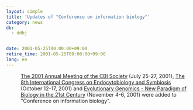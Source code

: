 ```yaml
---
layout: simple
title: 'Updates of "Conference on information biology"'
category: news
db:
  - ddbj


date: 2001-05-25T00:00:00+09:00
retire_time: 2001-05-25T00:00:00+09:00
lang: en
---
```


<dd><a href="http://www.cbi.or.jp/cbi/whatiscbi/Taikai.2001.07.25-27/Announce/introduction.html">The 2001 Annual Meeting of the CBI Society</a> (July 25-27, 2001), <a href="http://ices8.gene.nagoya-u.ac.jp/">The 8th International Congress on Endocytobiology and Symbiosis</a> (October 12-17, 2001) and <a href="http://spinner.lab.nig.ac.jp/evolutionary_genomics/">Evolutionary Genomics - New Paradigm of Biology in the 21st Century</a> (November 4-6, 2001) were added to "Conference on information biology".</dd>

